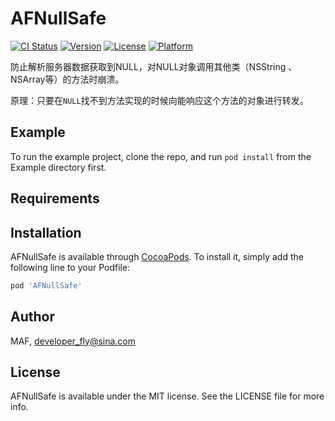 # AFNullSafe

[![CI Status](https://img.shields.io/travis/MAF/AFNullSafe.svg?style=flat)](https://travis-ci.org/MAF/AFNullSafe)
[![Version](https://img.shields.io/cocoapods/v/AFNullSafe.svg?style=flat)](https://cocoapods.org/pods/AFNullSafe)
[![License](https://img.shields.io/cocoapods/l/AFNullSafe.svg?style=flat)](https://cocoapods.org/pods/AFNullSafe)
[![Platform](https://img.shields.io/cocoapods/p/AFNullSafe.svg?style=flat)](https://cocoapods.org/pods/AFNullSafe)

防止解析服务器数据获取到NULL，对NULL对象调用其他类（NSString 、NSArray等）的方法时崩溃。

原理：只要在`NULL`找不到方法实现的时候向能响应这个方法的对象进行转发。

## Example

To run the example project, clone the repo, and run `pod install` from the Example directory first.

## Requirements

## Installation

AFNullSafe is available through [CocoaPods](https://cocoapods.org). To install
it, simply add the following line to your Podfile:

```ruby
pod 'AFNullSafe'
```

## Author

MAF, developer_fly@sina.com

## License

AFNullSafe is available under the MIT license. See the LICENSE file for more info.
